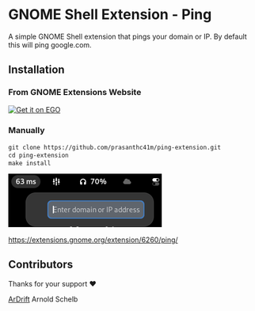 # GNOME Shell Extension - Ping
A simple GNOME Shell extension that pings your domain or IP. By default this will ping google.com.

## Installation
### From GNOME Extensions Website
<a href="https://extensions.gnome.org/extension/6260/ping/">
<img src="https://raw.githubusercontent.com/prasanthc41m/switch-x11-wayland/main/img/get-it-on-ego.svg" alt="Get it on EGO" width="200" />
</a>

### Manually

```
git clone https://github.com/prasanthc41m/ping-extension.git
cd ping-extension
make install
```
![logo](https://github.com/prasanthc41m/ping-extension/blob/main/ping-extension.png)


https://extensions.gnome.org/extension/6260/ping/

## Contributors
Thanks for your support :heart:

[ArDrift](https://github.com/ArDrift) Arnold Schelb 
